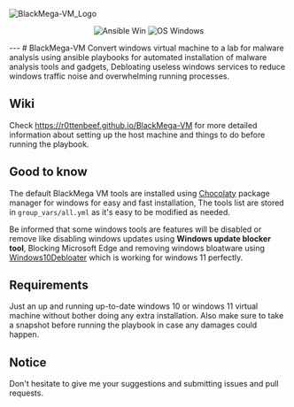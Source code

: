 ![BlackMega-VM_Logo](https://github.com/r0ttenbeef/BlackMega-VM/assets/48027449/554012a0-685b-4739-9ba7-fc1e33e772fd)
<div align="center">

![Ansible Win](https://img.shields.io/badge/Ansible-Windows-black.svg)
![OS Windows](https://img.shields.io/badge/Supported%20OS-Windows11-blue.svg)

</div>
---
# BlackMega-VM
Convert windows virtual machine to a lab for malware analysis using ansible playbooks for automated installation of malware analysis tools and gadgets, Debloating useless windows services to reduce windows traffic noise and overwhelming running processes.

## Wiki
Check https://r0ttenbeef.github.io/BlackMega-VM for more detailed information about setting up the host machine and things to do before running the playbook.

## Good to know 
The default BlackMega VM tools are installed using [Chocolaty](https://chocolatey.org/) package manager for windows for easy and fast installation, The tools list are stored in `group_vars/all.yml` as it's easy to be modified as needed.

Be informed that some windows tools are features will be disabled or remove like disabling windows updates using **Windows update blocker tool**, Blocking Microsoft Edge and removing windows bloatware using [Windows10Debloater](https://github.com/Sycnex/Windows10Debloater) which is working for windows 11 perfectly.

## Requirements
Just an up and running up-to-date windows 10 or windows 11 virtual machine without bother doing any extra installation.
Also make sure to take a snapshot before running the playbook in case any damages could happen.

## Notice
Don't hesitate to give me your suggestions and submitting issues and pull requests.

